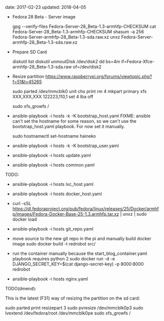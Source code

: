 date: 2017-02-23
updated: 2018-04-05

* Fedora 28 Beta - Server image

    gpg --verify-files Fedora-Server-28_Beta-1.3-armhfp-CHECKSUM
    cat Fedora-Server-28_Beta-1.3-armhfp-CHECKSUM
    shasum -a 256 Fedora-Server-armhfp-28_Beta-1.3-sda.raw.xz
    unxz Fedora-Server-armhfp-28_Beta-1.3-sda.raw.xz

* Prepare SD Card

    diskutil list
    diskutil unmoutDisk /dev/disk2
    dd bs=4m if=Fedora-Xfce-armhfp-28_Beta-1.3-sda.raw of=/dev/disk2

* Resize partition
  https://www.raspberrypi.org/forums/viewtopic.php?f=51&t=45265

    sudo parted /dev/mmcblk0
    unit chs
    print
    rm 4
    mkpart primary xfs XXX,XXX,XXX 122223,110,1
    set 4 lba off

    sudo xfs_growfs /

* ansible-playbook -i hosts -k -K bootstrap_host.yaml
  FIXME: ansible can't set the hostname for some reason, so we can't use
  the bootstrap_host.yaml playbook.  For now set it manually.

    sudo hostnamectl set-hostname haineko

* ansible-playbook -i hosts -k -K bootstrap_user.yaml
* ansible-playbook -i hosts update.yaml
* ansible-playbook -i hosts common.yaml

TODO:

* ansible-playbook -i hosts lxc_host.yaml
* ansible-playbook -i hosts docker_host.yaml
* curl -sSL https://dl.fedoraproject.org/pub/fedora/linux/releases/25/Docker/armhfp/images/Fedora-Docker-Base-25-1.3.armhfp.tar.xz | unxz | sudo docker load
* ansible-playbook -i hosts git_repo.yaml
* move source to the new git repo in the pi and manually build docker image
  sudo docker build -t redrobot src/
* run the container manually because the start_blog_container.yaml playbook requires python 2
  sudo docker run -d -e DJANGO_SECRET_KEY=$(cat django-secret-key) -p 8000:8000 redrobot

* ansible-playbook -i hosts nginx.yaml


TODO(dmend):

This is the latest (F31) way of resizing the partition on the sd card:

sudo parted
  print
  resizepart 3
sudo pvresize /dev/mmcblk0p3
sudo lvextend /dev/fedora/root /dev/mmcblk0pe
sudo xfs_growfs /

